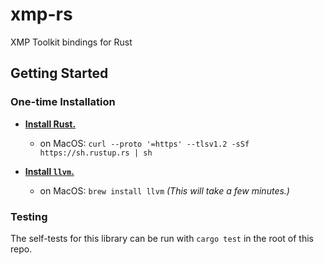 # xmp-rs
XMP Toolkit bindings for Rust

## Getting Started

### One-time Installation

* **[Install Rust.](https://www.rust-lang.org/tools/install)**
  * on MacOS: `curl --proto '=https' --tlsv1.2 -sSf https://sh.rustup.rs | sh`

* **[Install `llvm`.](https://rust-lang.github.io/rust-bindgen/requirements.html)**
  * on MacOS: `brew install llvm` _(This will take a few minutes.)_

### Testing

The self-tests for this library can be run with `cargo test` in the root of this repo.
